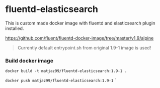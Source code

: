 # fluentd-elasticsearch

This is custom made docker image with fluentd and elasticsearch plugin installed.

https://github.com/fluent/fluentd-docker-image/tree/master/v1.9/alpine

> Currently default entrypoint.sh from original 1.9-1 image is used!

### Build docker image

`
docker build -t matjaz99/fluentd-elasticsearch:1.9-1 .
`

`
docker push matjaz99/fluentd-elasticsearch:1.9-1
`
`

